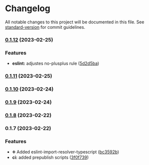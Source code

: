 # Changelog

All notable changes to this project will be documented in this file. See [standard-version](https://github.com/conventional-changelog/standard-version) for commit guidelines.

### [0.1.12](https://github.com/codingnomad-com/eslint-config-cn/compare/v0.1.11...v0.1.12) (2023-02-25)


### Features

* **eslint:** adjustes no-plusplus rule ([5d2d5ba](https://github.com/codingnomad-com/eslint-config-cn/commit/5d2d5babe235cb9403064732510aa7136d15ac2a))

### [0.1.11](https://github.com/codingnomad-com/eslint-config-cn/compare/v0.1.10...v0.1.11) (2023-02-25)

### [0.1.10](https://github.com/codingnomad-com/eslint-config-cn/compare/v0.1.9...v0.1.10) (2023-02-24)

### [0.1.9](https://github.com/codingnomad-com/eslint-config-cn/compare/v0.1.8...v0.1.9) (2023-02-24)

### [0.1.8](https://github.com/codingnomad-com/eslint-config-cn/compare/v0.1.7...v0.1.8) (2023-02-22)

### 0.1.7 (2023-02-22)


### Features

* :heavy_plus_sign: Added eslint-import-resolver-typescript ([bc3592b](https://github.com/codingnomad-com/eslint-config-cn/commit/bc3592b706c9c94ea57db2dc523f9a827548e867))
* **ci:** added prepublish scripts ([3f0f739](https://github.com/codingnomad-com/eslint-config-cn/commit/3f0f7394371df996024ab49f73dbf102a4700b08))
